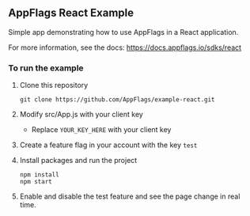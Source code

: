 ## AppFlags React Example

Simple app demonstrating how to use AppFlags in a React application. 

For more information, see the docs: https://docs.appflags.io/sdks/react

### To run the example

1. Clone this repository
    ```shell script
    git clone https://github.com/AppFlags/example-react.git
    ```
2. Modify src/App.js with your client key 

    * Replace `YOUR_KEY_HERE` with your client key
    
3. Create a feature flag in your account with the key `test`
    
4. Install packages and run the project
    ```shell script
    npm install
    npm start
    ```

5. Enable and disable the test feature and see the page change in real time.  
   